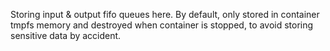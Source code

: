 Storing input & output fifo queues here.
By default, only stored in container tmpfs memory and destroyed when container is stopped, to avoid storing sensitive data by accident.